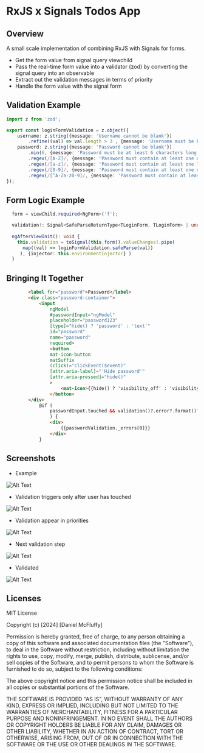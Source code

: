 # RxJS x Signals Todos App

## Overview

A small scale implementation of combining RxJS with Signals for forms. 

- Get the form value from signal query viewchild
- Pass the real-time form value into a validator (zod) by converting the signal query into an observable
- Extract out the validation messages in terms of priority
- Handle the form value with the signal form

## Validation Example

```ts
import z from 'zod';

export const loginFormValidation = z.object({
    username: z.string({message: 'Username cannot be blank'})
        .refine((val) => val.length > 3 , {message: 'Username must be between 3 and 20 characters'}),
    password: z.string({message: 'Password cannot be blank'})
        .min(6, {message: 'Password must be at least 6 characters long'})
        .regex(/[A-Z]/, {message: 'Password must contain at least one uppercase letter'})
        .regex(/[a-z]/, {message: 'Password must contain at least one lowercase letter'})
        .regex(/[0-9]/, {message: 'Password must contain at least one number'})
        .regex(/[^A-Za-z0-9]/, {message: 'Password must contain at least one special character'})
});
```

## Form Logic Example

```ts
  form = viewChild.required<NgForm>('f');

  validation!: Signal<SafeParseReturnType<TLoginForm, TLoginForm> | undefined>;
  
  ngAfterViewInit(): void {
    this.validation = toSignal(this.form().valueChanges!.pipe(
      map((val) => loginFormValidation.safeParse(val))
     ), {injector: this.environmentInjector} )
  }
```

## Bringing It Together
```html 
        <label for="password">Password</label>
        <div class="password-container">
            <input
                ngModel 
                #passwordInput="ngModel"
                placeholder="password123"
                [type]="hide() ? 'password' : 'text'"
                id="password" 
                name="password" 
                required>
                <button
                mat-icon-button
                matSuffix
                (click)="clickEvent($event)"
                [attr.aria-label]="'Hide password'"
                [attr.aria-pressed]="hide()"
                >
                    <mat-icon>{{hide() ? 'visibility_off' : 'visibility'}}</mat-icon>
                </button>
        </div>
            @if (
                passwordInput.touched && validation()?.error?.format()?.password; as passwordValidation
                ) {
                <div>
                    {{passwordValidation._errors[0]}}
                </div>
            }

```

## Screenshots
- Example 

![Alt Text](./assets/example.png)

- Validation triggers only after user has touched

![Alt Text](./assets/step1.png)

- Validation appear in priorities

![Alt Text](./assets/step2.png)

- Next validation step

![Alt Text](./assets/step3.png)

- Validated

![Alt Text](./assets/step4.png)


## Licenses

MIT License

Copyright (c) [2024] [Daniel McFluffy]

Permission is hereby granted, free of charge, to any person obtaining a copy of this software and associated documentation files (the "Software"), to deal in the Software without restriction, including without limitation the rights to use, copy, modify, merge, publish, distribute, sublicense, and/or sell copies of the Software, and to permit persons to whom the Software is furnished to do so, subject to the following conditions:

The above copyright notice and this permission notice shall be included in all copies or substantial portions of the Software.

THE SOFTWARE IS PROVIDED "AS IS", WITHOUT WARRANTY OF ANY KIND, EXPRESS OR IMPLIED, INCLUDING BUT NOT LIMITED TO THE WARRANTIES OF MERCHANTABILITY, FITNESS FOR A PARTICULAR PURPOSE AND NONINFRINGEMENT. IN NO EVENT SHALL THE AUTHORS OR COPYRIGHT HOLDERS BE LIABLE FOR ANY CLAIM, DAMAGES OR OTHER LIABILITY, WHETHER IN AN ACTION OF CONTRACT, TORT OR OTHERWISE, ARISING FROM, OUT OF OR IN CONNECTION WITH THE SOFTWARE OR THE USE OR OTHER DEALINGS IN THE SOFTWARE.